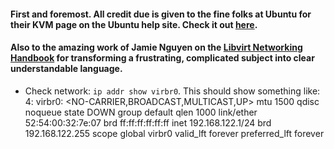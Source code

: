 #### First and foremost. All credit due is given to the fine folks at Ubuntu for their KVM page on the Ubuntu help site. Check it out [here](https://help.ubuntu.com/community/KVM).
#### Also to the amazing work of Jamie Nguyen on the [Libvirt Networking Handbook](https://jamielinux.com/docs/libvirt-networking-handbook/#libvirt-networking-handbook) for transforming a frustrating, complicated subject into clear understandable language. 




- Check network: `ip addr show virbr0`. This should show something like: 4: virbr0: <NO-CARRIER,BROADCAST,MULTICAST,UP> mtu 1500 qdisc noqueue state DOWN group default qlen 1000
    link/ether 52:54:00:32:7e:07 brd ff:ff:ff:ff:ff:ff
    inet 192.168.122.1/24 brd 192.168.122.255 scope global virbr0
       valid_lft forever preferred_lft forever
